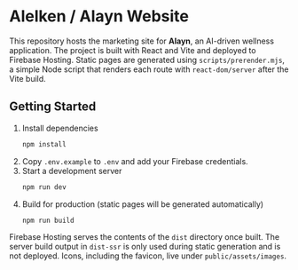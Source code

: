 # Alelken / Alayn Website

This repository hosts the marketing site for **Alayn**, an AI-driven wellness application. The project is built with React and Vite and deployed to Firebase Hosting. Static pages are generated using `scripts/prerender.mjs`, a simple Node script that renders each route with `react-dom/server` after the Vite build.

## Getting Started

1. Install dependencies
   ```bash
   npm install
   ```
2. Copy `.env.example` to `.env` and add your Firebase credentials.
3. Start a development server
   ```bash
   npm run dev
   ```
4. Build for production (static pages will be generated automatically)
   ```bash
   npm run build
   ```

Firebase Hosting serves the contents of the `dist` directory once built.
The server build output in `dist-ssr` is only used during static generation and
is not deployed. Icons, including the favicon, live under `public/assets/images`.
